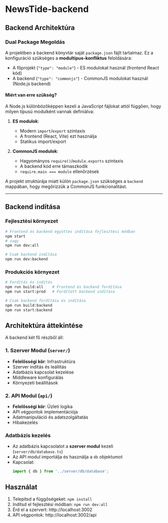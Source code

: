 # NewsTide-backend

## Backend Architektúra

### Dual Package Megoldás

A projektben a backend könyvtár saját `package.json` fájlt tartalmaz. Ez a konfiguráció szükséges a **modultípus-konfliktus** feloldására:

- A főprojekt (`"type": "module"`) - ES modulokat használ (frontend React kód)
- A backend (`"type": "commonjs"`) - CommonJS modulokat használ (Node.js backend)

#### Miért van erre szükség?

A Node.js különbözőképpen kezeli a JavaScript fájlokat attól függően, hogy milyen típusú modulként vannak definiálva:

1. **ES modulok**:
   - Modern `import`/`export` szintaxis
   - A frontend (React, Vite) ezt használja
   - Statikus import/export

2. **CommonJS modulok**:
   - Hagyományos `require()`/`module.exports` szintaxis
   - A backend kód erre támaszkodik
   - `require.main === module` ellenőrzések

A projekt struktúrája miatt külön `package.json` szükséges a `backend` mappában, hogy megőrizzük a CommonJS funkcionalitást.

---

## Backend indítása

### Fejlesztési környezet

```bash
# Frontend és backend együttes indítása fejlesztési módban
npm start
# vagy
npm run dev:all

# Csak backend indítása
npm run dev:backend
```

### Produkciós környezet

```bash
# Fordítás és indítás
npm run build:all    # Frontend és backend fordítása
npm run start:prod   # Fordított backend indítása

# Csak backend fordítása és indítása
npm run build:backend
npm run start:backend
```

## Architektúra áttekintése

A backend két fő részből áll:

### 1. Szerver Modul (`server/`)

- **Felelősségi kör**: Infrastruktúra
- Szerver indítás és leállítás
- Adatbázis kapcsolat kezelése
- Middleware konfigurálás
- Környezeti beállítások

### 2. API Modul (`api/`)

- **Felelősségi kör**: Üzleti logika
- API végpontok implementációja
- Adatmanipuláció és adatszolgáltatás
- Hibakezelés

### Adatbázis kezelés

- Az adatbázis kapcsolatot a **szerver modul** kezeli (`server/db/database.ts`)
- Az API modul importálja és használja a `db` objektumot
- Kapcsolat:
  ```typescript
  import { db } from '../server/db/database';
  ```

## Használat

1. Telepítsd a függőségeket: `npm install`
2. Indítsd el fejlesztési módban: `npm run dev:all`
3. Érd el a szervert: http://localhost:3002
4. API végpontok: http://localhost:3002/api